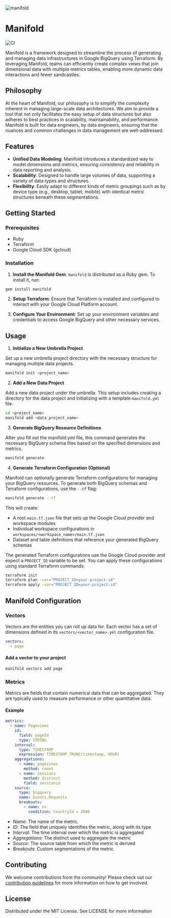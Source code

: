 ![manifold](https://github.com/bustle/manifold/assets/8030836/be7f24f6-27b9-4924-8e1a-ae2899c7b272)

# Manifold

![CI](https://github.com/bustle/manifold/actions/workflows/ci.yml/badge.svg)

Manifold is a framework designed to streamline the process of generating and managing data infrastructures in Google BigQuery using Terraform. By leveraging Manifold, teams can efficiently create complex views that join dimensional data with multiple metrics tables, enabling more dynamic data interactions and fewer sandcastles.

## Philosophy

At the heart of Manifold, our philosophy is to simplify the complexity inherent in managing large-scale data architectures. We aim to provide a tool that not only facilitates the easy setup of data structures but also adheres to best practices in scalability, maintainability, and performance. Manifold is built for data engineers, by data engineers, ensuring that the nuances and common challenges in data management are well-addressed.

## Features

- **Unified Data Modeling**: Manifold introduces a standardized way to model dimensions and metrics, ensuring consistency and reliability in data reporting and analysis.
- **Scalability**: Designed to handle large volumes of data, supporting a variety of data types and structures.
- **Flexibility**: Easily adapt to different kinds of metric groupings such as by device type (e.g., desktop, tablet, mobile) with identical metric structures beneath these segmentations.

## Getting Started

### Prerequisites

- Ruby
- Terraform
- Google Cloud SDK (gcloud)

### Installation

1. **Install the Manifold Gem**:
   `manifold` is distributed as a Ruby gem. To install it, run:

```bash
gem install manifold
```

2. **Setup Terraform**: Ensure that Terraform is installed and configured to interact with your Google Cloud Platform account.

3. **Configure Your Environment**: Set up your environment variables and credentials to access Google BigQuery and other necessary services.

## Usage

1. **Initialize a New Umbrella Project**

Set up a new umbrella project directory with the necessary structure for managing multiple data projects.

```bash
manifold init <project_name>
```

2. **Add a New Data Project**

Add a new data project under the umbrella. This setup includes creating a directory for the data project and initializing with a template `manifold.yml` file.

```bash
cd <project_name>
manifold add <data_project_name>
```

3. **Generate BigQuery Resource Definitions**

After you fill out the manifold.yml file, this command generates the necessary BigQuery schema files based on the specified dimensions and metrics.

```bash
manifold generate
```

4. **Generate Terraform Configuration (Optional)**

Manifold can optionally generate Terraform configurations for managing your BigQuery resources. To generate both BigQuery schemas and Terraform configurations, use the `--tf` flag:

```bash
manifold generate --tf
```

This will create:

- A root `main.tf.json` file that sets up the Google Cloud provider and workspace modules
- Individual workspace configurations in `workspaces/<workspace_name>/main.tf.json`
- Dataset and table definitions that reference your generated BigQuery schemas

The generated Terraform configurations use the Google Cloud provider and expect a `PROJECT_ID` variable to be set. You can apply these configurations using standard Terraform commands:

```bash
terraform init
terraform plan -var="PROJECT_ID=your-project-id"
terraform apply -var="PROJECT_ID=your-project-id"
```

## Manifold Configuration

### Vectors

Vectors are the entities you can roll up data for. Each vector has a set of dimensions defined in its `vectors/<vector_name>.yml` configuration file.

```yaml
vectors:
  - page
```

#### Add a vector to your project

```bash
manifold vectors add page
```

### Metrics

Metrics are fields that contain numerical data that can be aggregated. They are typically used to measure performance or other quantitative data.

#### Example

```yaml
metrics:
  - name: Pageviews
    id:
      field: pageId
      type: STRING
    interval:
      type: TIMESTAMP
      expression: TIMESTAMP_TRUNC(timestamp, HOUR)
    aggregations:
      - name: pageviews
        method: count
      - name: sessions
        method: distinct
        field: sessionid
    source:
      type: bigquery
      name: Events.Requests
      breakouts:
        - name: us
          condition: CountryId = 2840
```

- _Name_: The name of the metric.
- _ID_: The field that uniquely identifies the metric, along with its type
- _Interval_: The time interval over which the metric is aggregated
- _Aggregations_: The distinct used to aggregate the metric
- _Source_: The source table from which the metric is derived
- _Breakouts_: Custom segmentations of the metric

## Contributing

We welcome contributions from the community! Please check out our [contribution guidelines](docs/CONTRIBUTING.md) for more information on how to get involved.

## License

Distributed under the MIT License. See LICENSE for more information
